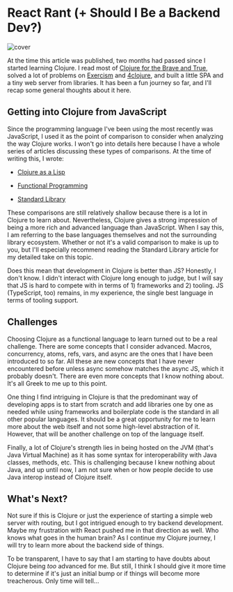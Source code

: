 # React Rant (+ Should I Be a Backend Dev?)

![cover](https://i.imgur.com/QAk0myx.png)

At the time this article was published, two months had passed since I started learning Clojure. I read most of [Clojure for the Brave and True](https://www.braveclojure.com/clojure-for-the-brave-and-true/), solved a lot of problems on [Exercism](https://exercism.org/tracks/clojure) and [4clojure](http://4clojure.oxal.org/), and built a little SPA and a tiny web server from libraries. It has been a fun journey so far, and I'll recap some general thoughts about it here.

## Getting into Clojure from JavaScript

Since the programming language I've been using the most recently was JavaScript, I used it as the point of comparison to consider when analyzing the way Clojure works. I won't go into details here because I have a whole series of articles discussing these types of comparisons. At the time of writing this, I wrote:

* [Clojure as a Lisp](/posts/clojure-as-a-lisp.html)
    
* [Functional Programming](/posts/functional-programming.html)
    
* [Standard Library](/posts/standard-library.html)
    

These comparisons are still relatively shallow because there is a lot in Clojure to learn about. Nevertheless, Clojure gives a strong impression of being a more rich and advanced language than JavaScript. When I say this, I am referring to the base languages themselves and not the surrounding library ecosystem. Whether or not it's a valid comparison to make is up to you, but I'll especially recommend reading the Standard Library article for my detailed take on this topic.

Does this mean that development in Clojure is better than JS? Honestly, I don't know. I didn't interact with Clojure long enough to judge, but I will say that JS is hard to compete with in terms of 1) frameworks and 2) tooling. JS (TypeScript, too) remains, in my experience, the single best language in terms of tooling support.

## Challenges

Choosing Clojure as a functional language to learn turned out to be a real challenge. There are some concepts that I consider advanced. Macros, concurrency, atoms, refs, vars, and async are the ones that I have been introduced to so far. All these are new concepts that I have never encountered before unless async somehow matches the async JS, which it probably doesn't. There are even more concepts that I know nothing about. It's all Greek to me up to this point.

One thing I find intriguing in Clojure is that the predominant way of developing apps is to start from scratch and add libraries one by one as needed while using frameworks and boilerplate code is the standard in all other popular languages. It should be a great opportunity for me to learn more about the web itself and not some high-level abstraction of it. However, that will be another challenge on top of the language itself.

Finally, a lot of Clojure's strength lies in being hosted on the JVM (that's Java Virtual Machine) as it has some syntax for interoperability with Java classes, methods, etc. This is challenging because I knew nothing about Java, and up until now, I am not sure when or how people decide to use Java interop instead of Clojure itself.

## What's Next?

Not sure if this is Clojure or just the experience of starting a simple web server with routing, but I got intrigued enough to try backend development. Maybe my frustration with React pushed me in that direction as well. Who knows what goes in the human brain? As I continue my Clojure journey, I will try to learn more about the backend side of things.

To be transparent, I have to say that I am starting to have doubts about Clojure being *too* advanced for me. But still, I think I should give it more time to determine if it's just an initial bump or if things will become more treacherous. Only time will tell...
